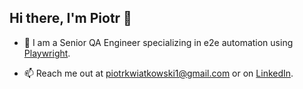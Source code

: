 ## Hi there, I'm Piotr 👋

-   👷 I am a Senior QA Engineer specializing in e2e automation using [Playwright](https://github.com/microsoft/playwright).

-   📫 Reach me out at piotrkwiatkowski1@gmail.com or on [LinkedIn](https://www.linkedin.com/in/piotr-kwiatkowski-97a993a1/).

<!--
<details>
  <summary>More about me 👇</summary>

##### Languages and tools:

-   I’m currently learning **React** 🤓

</details>
-->

<!--
**piotr-kwiatkowski/piotr-kwiatkowski** is a ✨ _special_ ✨ repository because its `README.md` (this file) appears on your GitHub profile.

Here are some ideas to get you started:

-   🔭 I’m currently working on ...
-   🌱 I’m currently learning ...
-   👯 I’m looking to collaborate on ...
-   🤔 I’m looking for help with ...
-   💬 Ask me about ...
-   📫 How to reach me: ...
-   😄 Pronouns: ...
-   ⚡ Fun fact: ...
    -->
